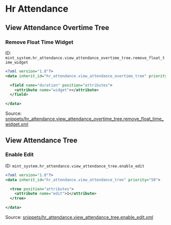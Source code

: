 # Hr Attendance
## View Attendance Overtime Tree  
### Remove Float Time Widget  
ID: `mint_system.hr_attendance.view_attendance_overtime_tree.remove_float_time_widget`  
```xml
<?xml version="1.0"?>
<data inherit_id="hr_attendance.view_attendance_overtime_tree" priority="50">

  <field name="duration" position="attributes">
    <attribute name="widget"></attribute>
  </field>

</data>

```
Source: [snippets/hr_attendance.view_attendance_overtime_tree.remove_float_time_widget.xml](https://github.com/Mint-System/Odoo-Development/tree/14.0/snippets/hr_attendance.view_attendance_overtime_tree.remove_float_time_widget.xml)

## View Attendance Tree  
### Enable Edit  
ID: `mint_system.hr_attendance.view_attendance_tree.enable_edit`  
```xml
<?xml version="1.0"?>
<data inherit_id="hr_attendance.view_attendance_tree" priority="50">

  <tree position="attributes">
    <attribute name="edit">1</attribute>
  </tree>

</data>

```
Source: [snippets/hr_attendance.view_attendance_tree.enable_edit.xml](https://github.com/Mint-System/Odoo-Development/tree/14.0/snippets/hr_attendance.view_attendance_tree.enable_edit.xml)

